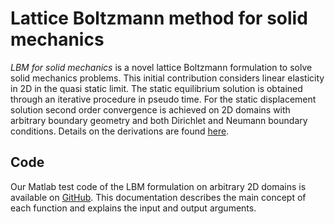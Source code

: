 # Lattice Boltzmann method for solid mechanics

_LBM for solid mechanics_ is a novel lattice Boltzmann formulation to solve solid mechanics problems. This initial contribution considers linear elasticity in 2D in the quasi static limit. The static equilibrium solution is obtained through an iterative procedure in pseudo time. For the static displacement solution second order convergence is achieved on 2D domains with arbitrary boundary geometry and both Dirichlet and Neumann boundary conditions. Details on the derivations are found [here](publications.md).

## Code

Our Matlab test code of the LBM formulation on arbitrary 2D domains is available on [GitHub](https://github.com/oboolakee/LBMforSolids-StaticLinearElasticity). This documentation describes the main concept of each function and explains the input and output arguments.